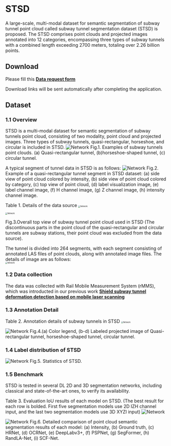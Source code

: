 # STSD
A large-scale, multi-modal dataset for semantic segmentation of subway tunnel point cloud called subway tunnel segmentation dataset (STSD) is proposed. The STSD comprises point clouds and projected images annotated into 12 categories, encompassing three types of subway tunnels with a combined length exceeding 2700 meters, totaling over 2.26 billion points.

## Download

Please fill this [**Data request form**](https://docs.google.com/forms/d/1TJChwoanKUs9qZhckt_v5rv9QElYH0Dfx-_aD5ofsEQ/edit)

Download links will be sent automatically after completing the application.

## Dataset
### 1.1 Overview
STSD is a multi-modal dataset for semantic segmentation of subway tunnels point cloud, consisting of two modality, point cloud and projected images. Three types of subway tunnels, quasi-rectangular, horseshoe, and circular is included in STSD.
<img src="img\fig2.png" alt="Network" style="zoom:100%;" />
Fig.1. Examples of subway tunnels point clouds. (a) Quasi-rectangular tunnel, (b)horseshoe-shaped tunnel, (c) circular tunnel.

A typical segment of tunnel data in STSD is as follows:
<img src="img\fig5.png" alt="Network" style="zoom:100%;" />
Fig.2. Example of a quasi-rectangular tunnel segment in STSD dataset: (a) side view of point cloud colored by intensity, (b) side view of point cloud colored by category, (c) top view of point cloud, (d) label visualization image, (e) label channel image, (f) H channel image, (g) Z channel image, (h) intensity channel image. 

Table 1. Details of the data source
<img src="img\fig3.png" alt="Network" style="zoom:40%;" />

<img src="img\fig9.png" alt="Network" style="zoom:40%;" />    

Fig.3.Overall top view of subway tunnel point cloud used in STSD (The discontinuous parts in the point cloud of the quasi-rectangular and circular tunnels are subway stations, their point cloud was excluded from the data source).      


The tunnel is divided into 264 segments, with each segment consisting of annotated LAS files of point clouds, along with annotated image files. The details of image are as follows:  
<img src="img\fig4.png" alt="Network" style="zoom:40%;" />

### 1.2 Data collection
The data was collected with Rail Mobile Measurement System (rMMS), which was introducted in our previous work [**Shield subway tunnel deformation detection based on mobile laser scanning**](https://www.sciencedirect.com/science/article/pii/S0926580518309737) 

### 1.3 Annotation Detail
Table 2. Annotation details of subway tunnels in STSD
<img src="img\fig1.png" alt="Network" style="zoom:40%;" />

<img src="img\fig10.png" alt="Network" style="zoom:100%;" />
Fig.4.(a) Color legend, (b-d) Labeled projected image of Quasi-rectangular tunnel, horseshoe-shaped tunnel, circular tunnel.


### 1.4 Label distribution of STSD
<img src="img\fig6.png" alt="Network" style="zoom:100%;" />
Fig.5. Statistics of STSD.

### 1.5 Benchmark
STSD is tested in several DL 2D and 3D segmentation networks, including classical and state-of-the-art ones, to verify its availability.

Table 3. Evaluation IoU results of each model on STSD. (The best result for each row is bolded. First five segmentation models use 2D IZH channel input, and the last two segmentation models use 3D XYZI input)
<img src="img\fig7x.png" alt="Network" style="zoom:100%;" />

<img src="img\fig8.png" alt="Network" style="zoom:100%;" />
Fig.6. Detailed comparison of point cloud semantic segmentation results of each model: (a) Intensity, (b) Ground truth, (c) HRNet, (d) OCRNet, (e) DeepLabv3+, (f) PSPNet, (g) SegFormer, (h) RandLA-Net, (i) SCF-Net.


